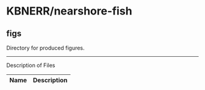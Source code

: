 # KBNERR/nearshore-fish
## figs
Directory for produced figures.

***
Description of Files

Name                                    | Description
----------------------------------------|--------------------------------

